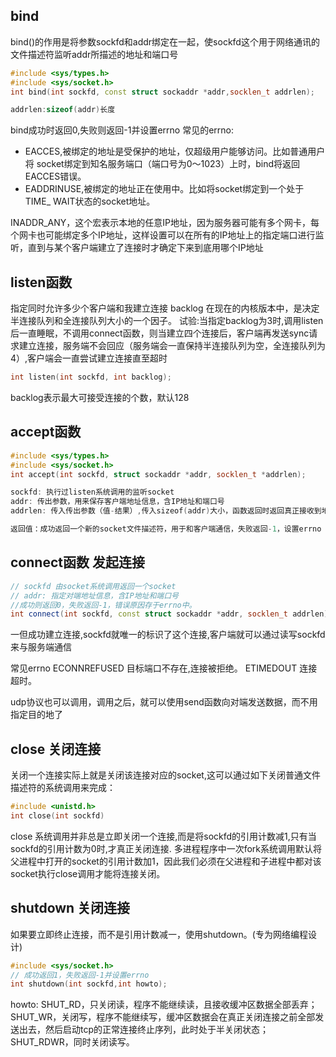 
## bind
bind()的作用是将参数sockfd和addr绑定在一起，使sockfd这个用于网络通讯的文件描述符监听addr所描述的地址和端口号
```cpp
#include <sys/types.h>
#include <sys/socket.h>
int bind(int sockfd, const struct sockaddr *addr,socklen_t addrlen); 

addrlen:sizeof(addr)长度
```

bind成功时返回0,失败则返回-1并设置errno 常见的errno:
- EACCES,被绑定的地址是受保护的地址，仅超级用户能够访问。比如普通用户将 socket绑定到知名服务端口（端口号为0〜1023）上时，bind将返回EACCES错误。
- EADDRINUSE,被绑定的地址正在使用中。比如将socket绑定到一个处于TIME_ WAIT状态的socket地址。


INADDR_ANY，这个宏表示本地的任意IP地址，因为服务器可能有多个网卡，每个网卡也可能绑定多个IP地址，这样设置可以在所有的IP地址上的指定端口进行监听，直到与某个客户端建立了连接时才确定下来到底用哪个IP地址


## listen函数
指定同时允许多少个客户端和我建立连接
backlog 在现在的内核版本中，是决定半连接队列和全连接队列大小的一个因子。
试验:当指定backlog为3时,调用listen后一直睡眠，不调用connect函数，则当建立四个连接后，客户端再发送sync请求建立连接，服务端不会回应（服务端会一直保持半连接队列为空，全连接队列为4）,客户端会一直尝试建立连接直至超时
```cpp
int listen(int sockfd, int backlog);
```
backlog表示最大可接受连接的个数，默认128

## accept函数
```cpp
#include <sys/types.h>
#include <sys/socket.h>
int accept(int sockfd, struct sockaddr *addr, socklen_t *addrlen);

sockfd: 执行过listen系统调用的监听socket
addr: 传出参数，用来保存客户端地址信息，含IP地址和端口号
addrlen: 传入传出参数（值-结果）,传入sizeof(addr)大小，函数返回时返回真正接收到地址结构体的大小

返回值：成功返回一个新的socket文件描述符，用于和客户端通信，失败返回-1，设置errno
```


## connect函数 发起连接
```cpp
// sockfd 由socket系统调用返回一个socket
// addr: 指定对端地址信息，含IP地址和端口号
//成功则返回0，失败返回-1，错误原因存于errno中。
int connect(int sockfd, const struct sockaddr *addr, socklen_t addrlen);

```
一但成功建立连接,sockfd就唯一的标识了这个连接,客户端就可以通过读写sockfd来与服务端通信

常见errno
ECONNREFUSED 目标端口不存在,连接被拒绝。
ETIMEDOUT 连接超时。

udp协议也可以调用，调用之后，就可以使用send函数向对端发送数据，而不用指定目的地了


## close 关闭连接
关闭一个连接实际上就是关闭该连接对应的socket,这可以通过如下关闭普通文件描述符的系统调用来完成：
```cpp
#include <unistd.h>
int close(int sockfd)
```
close 系统调用并非总是立即关闭一个连接,而是将sockfd的引用计数减1,只有当sockfd的引用计数为0时,才真正关闭连接.
多进程程序中一次fork系统调用默认将父进程中打开的socket的引用计数加1，因此我们必须在父进程和子进程中都对该socket执行close调用才能将连接关闭。

## shutdown 关闭连接
如果要立即终止连接，而不是引用计数减一，使用shutdown。(专为网络编程设计)
```cpp
#include <sys/socket.h>
// 成功返回1，失败返回-1并设置errno
int shutdown(int sockfd,int howto);
```
howto: 
	SHUT_RD，只关闭读，程序不能继续读，且接收缓冲区数据全部丢弃；
	SHUT_WR，关闭写，程序不能继续写，缓冲区数据会在真正关闭连接之前全部发送出去，然后启动tcp的正常连接终止序列，此时处于半关闭状态；
	SHUT_RDWR，同时关闭读写。




